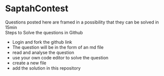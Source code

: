 # SaptahContest
Questions posted here are framed in a possibility that they can be solved in 15min  
Steps to Solve the questions in Github    
* Login and fork the github link  
* The question will be in the form of an md file  
* read and analyse the question  
* use your own code editor to solve the question  
* create a new file
* add the solution in this repository  

